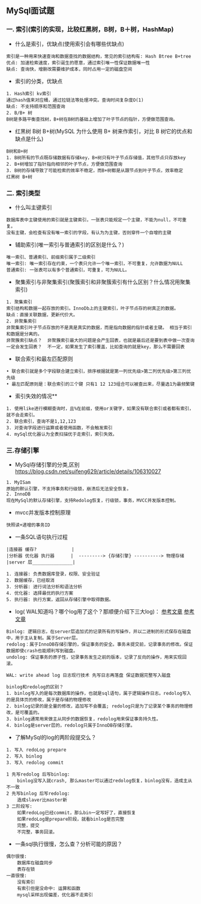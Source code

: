## MySql面试题

### 一. 索引(索引的实现，比较红黑树，B树，B＋树，HashMap)

+ 什么是索引，优缺点(使用索引会有哪些优缺点)

```
索引是一种用来快速查询和数据查找的数据结构，常见的索引结构有: Hash Btree B+tree
优点: 加速检索速度，索引诞生的愿意，通过索引唯一性保证数据唯一性
缺点: 查询快，增删改需要维护成本，同时占用一定的磁盘空间
```

+ 索引的分类，优缺点

```
1. Hash索引 kv索引
通过hash值来对应桶，通过拉链法等处理冲突。查询时间复杂度O(1)
缺点: 不支持顺序和范围查询
2. B/B+ 树
B树是多路平衡查找树，B+树在B树的基础上增加了叶子节点的指针，方便做范围查询。
```

+ 红黑树 B树 B+树(MySQL 为什么使用 B+ 树来作索引，对比 B 树它的优点和缺点是什么)

```
B树和B+树
1. B树所有的节点既存储数据有存储key，B+树只有叶子节点存储值，其他节点只存放key
2. B+树增加了指针指向相邻的叶子节点，方便做范围查询
3. B树的存储导致了可能检索的效率不稳定，而B+树都是从跟节点到叶子节点，效率稳定
红黑树 B+树

```

### 二. 索引类型

+ 什么叫主键索引

```
数据库表中主键使用的索引就是主键索引，一张表只能规定一个主键，不能为null，不可重复。
没有主键，会检查有没有唯一索引的字段，有认为为主键，否则穿件一个自增的主键
```

+ 辅助索引(唯一索引与普通索引的区别是什么？)

```
唯一索引、普通索引、前缀索引属于二级索引
唯一索引: 唯一索引存在约束，一个表只允许一个唯一索引，不可重复，允许数据为NULL
普通索引: 一张表可以有多个普通索引，可重复，可为NULL。
```

+ 聚集索引与非聚集索引(聚簇索引和非聚簇索引有什么区别？什么情况用聚集索引)

```
1. 聚集索引
索引结构和数据一起存放的索引。InnoDb上的主键索引，叶子节点存的树真正的数据。
缺点：直接关联数据，更新代价大。
2. 非聚集索引
非聚集索引叶子节点存放的不是真是真实的数据，而是指向数据的指针或者主键。 相当于索引和数据是分离的。
非聚簇索引缺点？  非聚簇索引最大的问题是会产生回表，也就是最后还是要到表中做一次查询
一定会发生回表？  不一定，如果发生了索引覆盖，比如查询的就是key，那么不需要回表
```

+ 联合索引和最左匹配原则

```
• 联合索引就是多个字段联合建立索引，排序根据就是第一列优先级>第二列优先级>第三列优先级
• 最左匹配原则是：联合索引的三个键 只有1 12 123组合可以被查出来，尽量选1为最频繁键
```

+ 索引失效的情况**

```
1. 使用like进行模糊查询时，且%在前缀，使用or关键字，如果没有联合索引或者都有索引，就不会走索引。
2. 联合索引，查询不是1,12,123
3. 对查询字段进行运算或者使用函数，不会触发索引
4. mySql优化器认为全表扫描优于走索引，索引失效。
```

### 三.存储引擎

+ MySql存储引擎的分类,区别 https://blog.csdn.net/suifeng629/article/details/106310027

```
1. MyISam
原始的默认引擎，不支持事务和行级锁，崩溃后无法安全恢复。
2. InnoDB
现在MySql的默认存储引擎，支持Redolog恢复，行级锁，事务，MVCC并发版本控制。
```

+ mvcc并发版本控制原理

```
快照读+递增的事务ID
```

+ 一条SQL语句执行过程

```
|连接器 缓存?  	  		 |
|分析器 优化器 执行器	  |  ---------> {存储引擎} ----------> 物理存储
|server 层_______________|
```

```
1. 连接器: 负责数据库登录，权限、安全验证
2. 数据缓存，已经取消
3. 分析器: 进行词法分析和语法分析
4. 优化器: 选择最优的执行方案
5. 执行器: 执行方案，返回从存储引擎中取得数据。
```

+ log( WAL知道吗？哪个log用了这个？那顺便介绍下三大log)：   [参考文章](https://mp.weixin.qq.com/s?__biz=MzAwNDA2OTM1Ng==&mid=2453141708&idx=1&sn=679b1e2755da2cf20904928242d32411&scene=21#wechat_redirect) [参考文章](https://www.cnblogs.com/ZhuChangwu/p/14096575.html)

```
Binlog: 逻辑日志，在server层追加式的记录所有的写操作，并以二进制的形式保存在磁盘中，用于主从复制。属于Server层。
redolog：属于InnoDB存储引擎的，保证事务的安全。事务未提交前，记录事务的修改。保证数据即使crash也能顺利写到磁盘。
undolog: 保证事务的原子性，记录事务发生之前的版本，记录了反向的操作，用来实现回滚。

WAL: write ahead log 日志现行技术 先写日志再落盘 保证数据完整写入磁盘

binlog和redolog的区别？
1. binlog写入的是每次数据库的操作，也就是sql语句，属于逻辑操作日志。redolog写入的是具体页的修改，属于是存储的物理修改
2. binlog记录的是全量的修改，追加写不会覆盖; redolog只是为了记录某个事务的物理修改，是可覆盖的。
3. binlog通常用来做主从同步的数据恢复，redolog用来保证事务持久性。
4. binlog是server层的，redolog只属于InnoDB存储引擎。
```

+ 了解MySql的log的两阶段提交么？

```
1. 写入 redoLog prepare
2. 写入 binlog
3. 写入 redolog commit

1 先写redolog 后写binlog: 
	binlog没写入就crash, 那么master可以通过redolog恢复，binlog没有，造成主从不一致
2 先写binlog 后写redolog:
	造成slaver比master新
3 二阶段写:
	如果redoLog已经commit，那么bin一定写好了，直接恢复
	如果redoLog是prepare阶段，就看binlog是否完整
	完整，提交
	不完整，事务回滚。
```

+ 一条sql执行很慢，怎么查？分析可能的原因？

```
偶尔很慢:
	数据库在磁盘同步
	表存在锁
一直很慢:
	没有索引
	有索引但是没命中: 运算和函数
	mysql采样出现偏差，优化器不走索引
```

